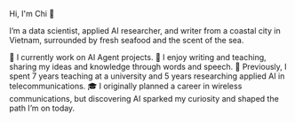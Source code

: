Hi, I'm Chi 👋

I’m a data scientist, applied AI researcher, and writer from a coastal city in Vietnam, surrounded by fresh seafood and the scent of the sea.

🔭 I currently work on AI Agent projects.
📝 I enjoy writing and teaching, sharing my ideas and knowledge through words and speech.
💖 Previously, I spent 7 years teaching at a university and 5 years researching applied AI in telecommunications.
🎓 I originally planned a career in wireless communications, but discovering AI sparked my curiosity and shaped the path I’m on today.